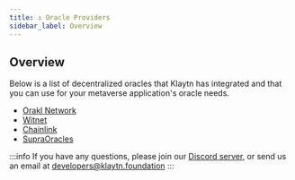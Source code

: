 ```yaml
---
title: ⚓ Oracle Providers
sidebar_label: Overview
---
```


## Overview <a id="Decentralized Oracle Providers"></a>

Below is a list of decentralized oracles that Klaytn has integrated and that you can use for your metaverse application's oracle needs.

* [Orakl Network](https://docs.orakl.network)
* [Witnet](https://docs.witnet.io/)
* [Chainlink](https://docs.chain.link/getting-started/conceptual-overview)
* [SupraOracles](https://docs.chain.link/getting-started/conceptual-overview)


:::info
If you have any questions, please join our [Discord server](https://discord.io/KlaytnOfficial), or send us an email at developers@klaytn.foundation
:::


